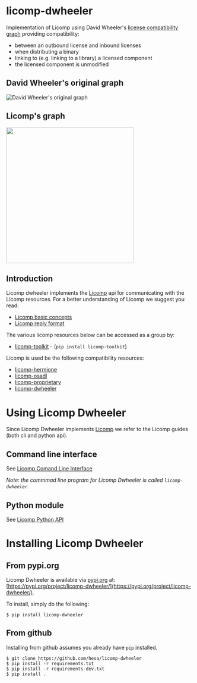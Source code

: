 # licomp-dwheeler

Implementation of Licomp using David Wheeler's [license compatibility graph](https://dwheeler.com/essays/floss-license-slide.html) providing compatibility:

* between an outbound license and inbound licenses
* when distributing a binary
* linking to (e.g. linking to a library) a licensed component
* the licensed component is unmodified

## David Wheeler's original graph
![David Wheeler's original graph](https://dwheeler.com/essays/floss-license-slide-image.png)

## Licomp's graph
<img src="licomp-dwheeler.png" width="343" height="365">

## Introduction 

Licomp dwheeler implements the [Licomp](https://github.com/hesa/licomp) api for communicating with the Licomp resources. For a better understanding of Licomp we suggest you read:

* [Licomp basic concepts](https://github.com/hesa/licomp/#licomp-concepts)
* [Licomp reply format](https://github.com/hesa/licomp/blob/main/docs/reply-format.md)

The various licomp resources below can be accessed as a group by:
* [licomp-toolkit](https://github.com/hesa/licomp-toolkit) - (`pip install licomp-toolkit`)

Licomp is used be the following compatibility resources:
* [licomp-hermione](https://github.com/hesa/licomp-hermione)
* [licomp-osadl](https://github.com/hesa/licomp-osadl)
* [licomp-proprietary](https://github.com/hesa/licomp-proprietary)
* [licomp-dwheeler](https://github.com/hesa/licomp-dwheeler)

# Using Licomp Dwheeler

Since Licomp Dwheeler implements [Licomp](https://github.com/hesa/licomp) we refer to the Licomp guides (both cli and python api).

## Command line interface

See [Licomp Comand Line Interface](https://github.com/hesa/licomp/blob/main/docs/cli-guide.md)

_Note: the commmad line program for Licomp Dwheeler is called `licomp-dwheeler`._

## Python module

See [Licomp Python API](https://github.com/hesa/licomp/blob/main/docs/python-api.md)

# Installing Licomp Dwheeler

## From pypi.org

Licomp Dwheeler is available via [pypi.org](https://pypi.org/) at: [https://pypi.org/project/licomp-dwheeler/](https://pypi.org/project/licomp-dwheeler/).


To install, simply do the following:

```
$ pip install licomp-dwheeler
```

## From github

Installing from github assumes you already have `pip` installed.

```
$ git clone https://github.com/hesa/licomp-dwheeler
$ pip install -r requirements.txt
$ pip install -r requirements-dev.txt
$ pip install .
```
